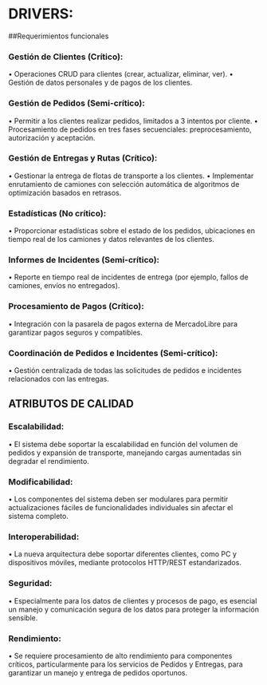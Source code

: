 # DRIVERS:
##Requerimientos funcionales

### Gestión de Clientes (Crítico):
  • Operaciones CRUD para clientes (crear, actualizar, eliminar, ver).
  • Gestión de datos personales y de pagos de los clientes.

### Gestión de Pedidos (Semi-crítico):
  • Permitir a los clientes realizar pedidos, limitados a 3 intentos por cliente.
  • Procesamiento de pedidos en tres fases secuenciales: preprocesamiento, autorización y aceptación.

### Gestión de Entregas y Rutas (Crítico):
  • Gestionar la entrega de flotas de transporte a los clientes.
  • Implementar enrutamiento de camiones con selección automática de algoritmos de optimización basados en retrasos.

### Estadísticas (No crítico):
  • Proporcionar estadísticas sobre el estado de los pedidos, ubicaciones en tiempo real de los camiones y datos relevantes de los clientes.

### Informes de Incidentes (Semi-crítico):
  • Reporte en tiempo real de incidentes de entrega (por ejemplo, fallos de camiones, envíos no entregados).

### Procesamiento de Pagos (Crítico):
  • Integración con la pasarela de pagos externa de MercadoLibre para garantizar pagos seguros y compatibles.

### Coordinación de Pedidos e Incidentes (Semi-crítico):
  • Gestión centralizada de todas las solicitudes de pedidos e incidentes relacionados con las entregas.


## ATRIBUTOS DE CALIDAD

### Escalabilidad: 
  • El sistema debe soportar la escalabilidad en función del volumen de pedidos y expansión de transporte, manejando cargas aumentadas sin degradar el rendimiento.

### Modificabilidad: 
  • Los componentes del sistema deben ser modulares para permitir actualizaciones fáciles de funcionalidades individuales sin afectar el sistema completo.

### Interoperabilidad: 
  • La nueva arquitectura debe soportar diferentes clientes, como PC y dispositivos móviles, mediante protocolos HTTP/REST estandarizados.

### Seguridad: 
  • Especialmente para los datos de clientes y procesos de pago, es esencial un manejo y comunicación segura de los datos para proteger la información sensible.

### Rendimiento: 
  • Se requiere procesamiento de alto rendimiento para componentes críticos, particularmente para los servicios de Pedidos y Entregas, para garantizar un manejo y entrega de pedidos oportunos.

